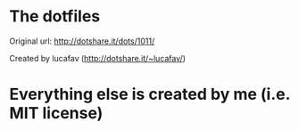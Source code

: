 # The dotfiles

Original url: http://dotshare.it/dots/1011/

Created by lucafav (http://dotshare.it/~lucafav/)

# Everything else is created by me (i.e. MIT license)
